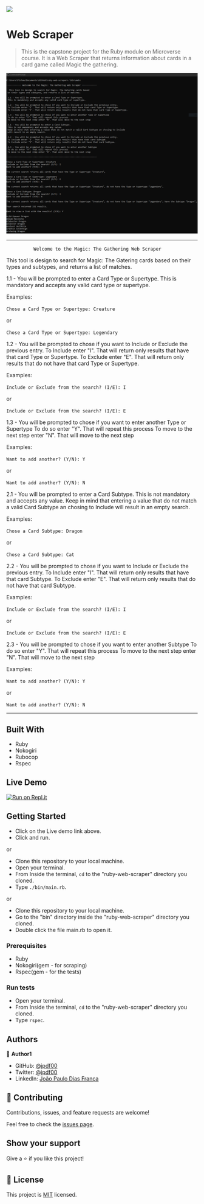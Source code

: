 ![](https://img.shields.io/badge/Microverse-blueviolet)

# Web Scraper

> This is the capstone project for the Ruby module on Microverse course. It is a Web Scraper that returns information about cards in a card game called Magic the gathering.


![screenshot](./screenshot.png)

---
              Welcome to the Magic: The Gathering Web Scraper

 This tool is design to search for Magic: The Gatering cards based
 on their types and subtypes, and returns a list of matches.

 1.1 - You will be prompted to enter a Card Type or Supertype.
 This is mandatory and accepts any valid card type or supertype.

 Examples:

 `Chose a Card Type or Supertype: Creature`

 or

 `Chose a Card Type or Supertype: Legendary`

 1.2 - You will be prompted to chose if you want to Include or Exclude the previous entry.
 To Include enter "I". That will return only results that have that card Type or Supertype.
 To Exclude enter "E". That will return only results that do not have that card Type or Supertype.

 Examples:

 `Include or Exclude from the search? (I/E): I`

 or

 `Include or Exclude from the search? (I/E): E`

 1.3 - You will be prompted to chose if you want to enter another Type or Supertype
 To do so enter "Y". That will repeat this process
 To move to the next step enter "N". That will move to the next step

 Examples:

 `Want to add another? (Y/N): Y`

 or

 `Want to add another? (Y/N): N`

 2.1 - You will be prompted to enter a Card Subtype.
 This is not mandatory and accepts any value.
 Keep in mind that entering a value that do not match a valid Card Subtype an chosing to Include
 will result in an empty search.

 Examples:

 `Chose a Card Subtype: Dragon`

 or

 `Chose a Card Subtype: Cat`

 2.2 - You will be prompted to chose if you want to Include or Exclude the previous entry.
 To Include enter "I". That will return only results that have that card Subtype.
 To Exclude enter "E". That will return only results that do not have that card Subtype.

 Examples:

 `Include or Exclude from the search? (I/E): I`

 or

 `Include or Exclude from the search? (I/E): E`

 2.3 - You will be prompted to chose if you want to enter another Subtype
 To do so enter "Y". That will repeat this process
 To move to the next step enter "N". That will move to the next step

 Examples:

 `Want to add another? (Y/N): Y`

 or

 `Want to add another? (Y/N): N`

---

## Built With

- Ruby
- Nokogiri
- Rubocop
- Rspec

## Live Demo

[![Run on Repl.it](https://repl.it/badge/github/acushlakoncept/Enumerable)](https://repl.it/@jpdf00/ruby-web-scraper#main.rb)


## Getting Started

- Click on the Live demo link above.
- Click and run.

or

- Clone this repository to your local machine.
- Open your terminal.
- From Inside the terminal, `cd` to the "ruby-web-scraper" directory you cloned.
- Type `./bin/main.rb`.

or

- Clone this repository to your local machine.
- Go to the "bin" directory inside the "ruby-web-scraper" directory you cloned.
- Double click the file main.rb to open it.

### Prerequisites

- Ruby
- Nokogiri(gem - for scraping)
- Rspec(gem - for the tests)

### Run tests

- Open your terminal.
- From Inside the terminal, `cd` to the "ruby-web-scraper" directory you cloned.
- Type `rspec`.

## Authors

👤 **Author1**

- GitHub: [@jpdf00](https://github.com/jpdf00)
- Twitter: [@jpdf00](https://twitter.com/jpdf00)
- LinkedIn: [João Paulo Dias França](https://linkedin.com/linkedinhandle)

## 🤝 Contributing

Contributions, issues, and feature requests are welcome!

Feel free to check the [issues page](https://github.com/jpdf00/ruby-web-scraper/issues).

## Show your support

Give a ⭐️ if you like this project!

## 📝 License

This project is [MIT](https://opensource.org/licenses/MIT) licensed.
